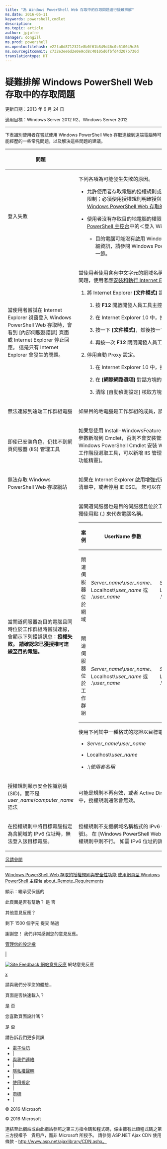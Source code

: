 ```yaml
---
title: "為 Windows PowerShell Web 存取中的存取問題進行疑難排解"
ms.date: 2016-05-11
keywords: powershell,cmdlet
description: 
ms.topic: article
author: jpjofre
manager: dongill
ms.prod: powershell
ms.openlocfilehash: e22fa0d8712321e8b0f61b849d46c0c610049c86
ms.sourcegitcommit: c732e3ee6d2e0e9cd8c40105d6fbfd4d207b730d
translationtype: HT
---
```

#  <a name="troubleshooting-access-problems-in-windows-powershell-web-access"></a>疑難排解 Windows PowerShell Web 存取中的存取問題

更新日期︰2013 年 6 月 24 日

適用目標︰Windows Server 2012 R2、Windows Server 2012

<a href="" id="BKMK_trouble"></a>

------------------------------------------------------------------------

下表識別使用者在嘗試使用 Windows PowerShell Web 存取連線到遠端電腦時可能經歷的一些常見問題，以及解決這些問題的建議。

<table>
<colgroup>
<col width="50%" />
<col width="50%" />
</colgroup>
<thead>
<tr class="header">
<th><p>問題</p></th>
<th><p>可能的原因及解決方案</p></th>
</tr>
</thead>
<tbody>
<tr class="odd">
<td><p>登入失敗</p></td>
<td><p>下列各項為可能發生失敗的原因。</p>
<ul>
<li><p>允許使用者存取電腦的授權規則或遠端電腦上的特定工作階段設定不存在。 Windows PowerShell Web 存取安全性受到限制；必須使用授權規則明確授與使用者存取遠端電腦的存取權。 如需建立授權規則的詳細資訊，請參閱本指南中的 <a href="https://technet.microsoft.com/en-us/library/dn282394(v=ws.11).aspx">Windows PowerShell Web 存取的授權規則與安全性功能</a>。</p></li>
<li><p>使用者沒有存取目的地電腦的權限。 這可由存取控制清單 (ACL) 來判斷。 如需詳細資訊，請參閱<a href="https://technet.microsoft.com/en-us/library/hh831417(v=ws.11).aspx">使用網頁型 Windows PowerShell 主控台</a>中的＜登入 Windows PowerShell Web 存取＞，或 <a href="https://msdn.microsoft.com/library/windows/desktop/ee706585.aspx">Windows PowerShell 小組部落格</a>。</p>
<ul>
<li><p>目的電腦可能沒有啟用 Windows PowerShell 遠端管理。 確認已在使用者嘗試連線的電腦上啟用這個功能。 如需詳細資訊，請參閱 Windows PowerShell 說明主題中 <a href="https://technet.microsoft.com/library/dd315349.aspx">about_Remote_Requirements</a> 的＜如何設定電腦的遠端功能＞一節。</p></li>
</ul></li>
</ul></td>
</tr>
<tr class="even">
<td><p>當使用者嘗試在 Internet Explorer 視窗登入 Windows PowerShell Web 存取時，會看到 [內部伺服器錯誤]<strong></strong> 頁面或 Internet Explorer 停止回應。 這是只有 Internet Explorer 會發生的問題。</p></td>
<td><p>當使用者使用含有中文字元的網域名稱登入，或閘道伺服器名稱含有一或多個中文字元時，會發生這個問題。 若要解決這個問題，使用者應<a href="http://ie.microsoft.com/testdrive/info/downloads/Default.html">安裝和執行 Internet Explorer 10</a>，然後執行下列步驟。</p>
<ol>
<li><p>將 Internet Explorer <strong>[文件模式]</strong> 設定變更成 <strong>[IE10 standards (IE10 標準)]</strong>。</p>
<ol>
<li><p>按 <strong>F12</strong> 開啟開發人員工具主控台。</p></li>
<li><p>在 Internet Explorer 10 中，按一下 <strong>[瀏覽器模式]</strong>，然後選取 <strong>[Internet Explorer 10]</strong>。</p></li>
<li><p>按一下 <strong>[文件模式]</strong>，然後按一下 <strong>[IE10 standards (IE10 標準)]</strong>。</p></li>
<li><p>再按一次 <strong>F12</strong> 關閉開發人員工具主控台。</p></li>
</ol></li>
<li><p>停用自動 Proxy 設定。</p>
<ol>
<li><p>在 Internet Explorer 10 中，按一下 <strong>[工具]</strong>，然後按一下 <strong>[網際網路選項]</strong>。</p></li>
<li><p>在 <strong>[網際網路選項]</strong> 對話方塊的 <strong>[連線]</strong> 索引標籤中，按一下 <strong>[區域網路設定]</strong>。</p></li>
<li><p>清除 [自動偵測設定]<strong></strong> 核取方塊。 按一下 [確定]<strong></strong>，然後再按一次 [確定]<strong></strong> 關閉 [網際網路選項]<strong></strong> 對話方塊。</p></li>
</ol></li>
</ol></td>
</tr>
<tr class="odd">
<td><p>無法連線到遠端工作群組電腦</p></td>
<td><p>如果目的地電腦是工作群組的成員，請使用下列語法提供您的使用者名稱並登入電腦：&lt;<em>workgroup_name</em>&gt;\&lt;<em>user_name</em>&gt;</p></td>
</tr>
<tr class="even">
<td><p>即使已安裝角色，仍找不到網頁伺服器 (IIS) 管理工具</p></td>
<td><p>如果您使用 <span class="code">Install-WindowsFeature</span> Cmdlet 安裝 Windows PowerShell Web 存取，除非將 <span class="code">IncludeManagementTools</span> 參數新增到 Cmdlet，否則不會安裝管理工具。 如需範例，請參閱<a href="https://technet.microsoft.com/en-us/library/hh831611(v=ws.11).aspx">安裝及使用 Windows PowerShell Web 存取</a>中的＜使用 Windows PowerShell Cmdlet 安裝 Windows PowerShell Web 存取＞。 在以閘道伺服器為目標的「新增角色及功能精靈」工作階段選取工具，可以新增 IIS 管理員主控台及您需要的其他 IIS 管理工具。 您可以從 [伺服器管理員] 中開啟 [新增角色及功能精靈]。</p></td>
</tr>
<tr class="odd">
<td><p>無法存取 Windows PowerShell Web 存取網站</p></td>
<td><p>如果在 Internet Explorer 啟用增強式安全性設定 (IE ESC)，您可以新增 Windows PowerShell Web 存取網站到受信任站台清單中，或者停用 IE ESC。 您可以在 [伺服器管理員] 中 [本機伺服器]<strong></strong> 頁面上的 [屬性]<strong></strong> 磚中停用 IE ESC。</p></td>
</tr>
<tr class="even">
<td><p>當閘道伺服器為目的電腦且同時位於工作群組時嘗試連線，會顯示下列錯誤訊息：<strong>授權失敗。 請確認您已獲授權可連線至目的電腦。</strong></p></td>
<td><p>當閘道伺服器也是目的伺服器且位於工作群組時，請指定使用者名稱、電腦名稱，以及下表顯示的使用者群組名稱。 請勿單獨使用點 (.) 來代表電腦名稱。</p>
<div>
<table>
<colgroup>
<col width="20%" />
<col width="20%" />
<col width="20%" />
<col width="20%" />
<col width="20%" />
</colgroup>
<thead>
<tr class="header">
<th><p>案例</p></th>
<th><p>UserName 參數</p></th>
<th><p>UserGroup 參數</p></th>
<th><p>ComputerName 參數</p></th>
<th><p>ComputerGroup 參數</p></th>
</tr>
</thead>
<tbody>
<tr class="odd">
<td><p>閘道伺服器位於網域</p></td>
<td><p><em>Server_name</em>\<em>user_name</em>、Localhost\<em>user_name</em> 或 .\<em>user_name</em></p></td>
<td><p><em>Server_name</em>\<em>user_group</em>、Localhost\<em>user_group</em> 或 .\<em>user_group</em></p></td>
<td><p>閘道伺服器的完整名稱，或 Localhost</p></td>
<td><p><em>Server_name</em>\<em>computer_group</em>、Localhost\<em>computer_group</em> 或 .\<em>computer_group</em></p></td>
</tr>
<tr class="even">
<td><p>閘道伺服器位於工作群組</p></td>
<td><p><em>Server_name</em>\<em>user_name</em>、Localhost\<em>user_name</em> 或 .\<em>user_name</em></p></td>
<td><p><em>Server_name</em>\<em>user_group</em>、Localhost\<em>user_group</em> 或 .\<em>user_group</em></p></td>
<td><p>伺服器名稱</p></td>
<td><p><em>Server_name</em>\<em>computer_group</em>、Localhost\<em>computer_group</em> 或 .\<em>computer_group</em></p></td>
</tr>
</tbody>
</table>
</div>
<p>使用下列其中一種格式的認證以目標電腦身分登入閘道伺服器。</p>
<ul>
<li><p><em>Server_name</em>\<em>user_name</em></p></li>
<li><p>Localhost\<em>user_name</em></p></li>
<li><p>.\<em>使用者名稱</em></p></li>
</ul></td>
</tr>
<tr class="odd">
<td><p>授權規則顯示安全性識別碼 (SID)，而不是 <em>user_name</em>/<em>computer_name</em>  語法</p></td>
<td><p>可能是規則不再有效，或者 Active Directory 網域服務查詢失敗。 當閘道伺服器曾經位於工作群組，但之後加入網域的案例中，授權規則通常會無效。</p></td>
</tr>
<tr class="even">
<td><p>在授權規則中將目標電腦指定為含網域的 IPv6 位址時，無法登入該目標電腦。</p></td>
<td><p>授權規則不支援網域名稱格式的 IPv6 位址。 若要使用 IPv6 位址指定目的電腦，請在授權規則使用原始 IPv6 位址 (包含冒號)。 在 [Windows PowerShell Web 存取] 登入頁面中，支援以網域及數字 (含冒號) IPv6 位址做為目標電腦名稱，但在授權規則中則不行。 如需 IPv6 位址的詳細資訊，請參閱 <a href="https://technet.microsoft.com/library/cc781672.aspx">How IPv6 Works</a> (IPv6 的運作方式)。</p></td>
</tr>
</tbody>
</table>

<a href="javascript:void(0)" class="LW_CollapsibleArea_TitleAhref" title="Collapse"><span class="cl_CollapsibleArea_expanding LW_CollapsibleArea_Img"></span><span class="LW_CollapsibleArea_Title">
另請參閱</span></a>
<a href="/en-us/library/dn282395(v=ws.11).aspx#Anchor_1" class="LW_CollapsibleArea_Anchor_Img" title="Right-click to copy and share the link for this section"></a>

------------------------------------------------------------------------

[Windows PowerShell Web 存取的授權規則與安全性功能](https://technet.microsoft.com/en-us/library/dn282394(v=ws.11).aspx)
[使用網頁型 Windows PowerShell 主控台](https://technet.microsoft.com/en-us/library/hh831417(v=ws.11).aspx)
[about_Remote_Requirements](https://technet.microsoft.com/library/dd315349.aspx)

<span>顯示︰</span>繼承受保護的

<span class="stdr-votetitle">此頁面是否有幫助？</span>
是 否

其他意見反應？

<span class="stdr-count">剩下 <span class="stdr-charcnt">1500</span> 個字元</span> 提交 略過

<span class="stdr-thankyou">謝謝您！</span> <span class="stdr-appreciate">我們非常感謝您的意見反應。</span>

[管理您的設定檔](https://social.technet.microsoft.com/profile)

|

<a href="javascript:void(0)" id="SiteFeedbackLinkOpener"><span id="FeedbackButton" class="FeedbackButton clip20x21"><img src="https://i-technet.sec.s-msft.com/Areas/Epx/Content/Images/ImageSprite.png?v=635975720914499532" alt="Site Feedback" id="feedBackImg" class="cl_footer_feedback_icon" /></span> 網站意見反應</a> 網站意見反應

<a href="javascript:void(0)" id="SiteFeedbackLinkCloser">x</a>

請與我們分享您的體驗...

頁面是否快速載入？

<span> 是<span> </span></span> <span> 否<span> </span></span>

您喜歡頁面設計嗎？

<span> 是<span> </span></span> <span> 否<span> </span></span>

請告訴我們更多資訊

-   [電子快訊](https://technet.microsoft.com/cc543196.aspx)
-   |
-   [與我們連絡](https://technet.microsoft.com/cc512759.aspx)
-   |
-   [隱私權聲明](https://privacy.microsoft.com/privacystatement)
-   |
-   [使用規定](https://technet.microsoft.com/cc300389.aspx)
-   |
-   [商標](https://www.microsoft.com/en-us/legal/intellectualproperty/Trademarks/)
-   |

© 2016 Microsoft

© 2016 Microsoft

連結至此網站或由此網站參照之第三方指令碼和程式碼，係由擁有此類程式碼之第三方授權予　貴用戶，而非 Microsoft 所授予。 請參閱 ASP.NET Ajax CDN 使用條款 - http://www.asp.net/ajaxlibrary/CDN.ashx。
<img src="https://m.webtrends.com/dcsjwb9vb00000c932fd0rjc7_5p3t/njs.gif?dcsuri=/nojavascript&amp;WT.js=No" alt="DCSIMG" id="Img1" width="1" height="1" />

